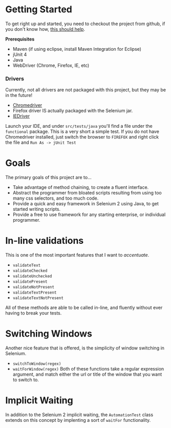# Getting Started
To get right up and started,  you need to checkout the project from github, if you don't know how, [this should help](http://git-scm.com/book/en/Git-Basics-Getting-a-Git-Repository).

**Prerequisites**
- Maven (if using eclipse, install Maven Integration for Eclipse)
- jUnit 4
- Java
- WebDriver (Chrome, Firefox, IE, etc)

### Drivers
Currently, not all drivers are not packaged with this project, but they may be in the future!
- [Chromedriver](https://code.google.com/p/chromedriver/downloads/list)
- Firefox driver IS actually packaged with the Selenium jar.
- [IEDriver](https://code.google.com/p/selenium/downloads/list)

Launch your IDE, and under ```src/tests/java``` you'll find a file under the ```functional``` package.  This is a very short a simple test. 
If you do not have Chromedriver installed, just switch the browser to ```FIREFOX``` and right click the file and ```Run As -> jUnit Test```

# Goals
The primary goals of this project are to...
- Take advantage of method chaining, to create a fluent interface.
- Abstract the programmer from bloated scripts resulting from using too many css selectors, and too much code.
- Provide a quick and easy framework in Selenium 2 using Java, to get started writing scripts.
- Provide a free to use framework for any starting enterprise, or individual programmer.

# In-line validations
This is one of the most important features that I want to _*accentuate*_.
- ```validateText```
- ```validateChecked```
- ```validateUnchecked```
- ```validatePresent```
- ```validateNotPresent```
- ```validateTextPresent```
- ```validateTextNotPresent```

All of these methods are able to be called in-line, and fluently without ever having to break your tests.

# Switching Windows
Another nice feature that is offered, is the simplicity of window switching in Selenium.

- ```switchToWindow(regex)```
- ```waitForWindow(regex)```
Both of these functions take a regular expression argument, and match either the url or title of the window that you want to switch to.

# Implicit Waiting
In addition to the Selenium 2 implicit waiting, the ```AutomationTest``` class extends on this concept by implenting a sort of ```waitFor``` functionality.
